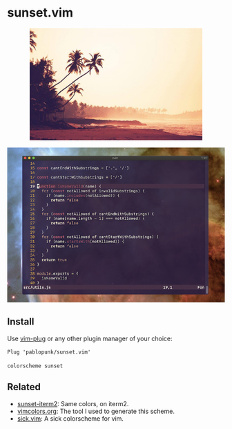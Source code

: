 # sunset.vim

<p align="center">
  <img src="https://github.com/pablopunk/art/raw/master/sunset/sunset.jpg" width="400" />
</p>

<p align="center">
  <img src="https://github.com/pablopunk/art/raw/master/sunset/vim.png" />
</p>

## Install

Use [vim-plug](https://github.com/pablopunk/sunset.vim) or any other plugin manager of your choice:

```viml
Plug 'pablopunk/sunset.vim'

colorscheme sunset
```

## Related

- [sunset-iterm2](https://github.com/pablopunk/sunset-iterm2): Same colors, on iterm2.
- [vimcolors.org](https://vimcolors.org): The tool I used to generate this scheme.
- [sick.vim](https://github.com/pablopunk/sick.vim): A sick colorscheme for vim.
